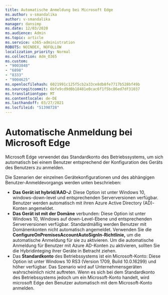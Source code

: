 ```yaml
---
title: Automatische Anmeldung bei Microsoft Edge
ms.author: v-smandalika
author: v-smandalika
manager: dansimp
ms.date: 12/03/2020
ms.audience: Admin
ms.topic: article
ms.service: o365-administration
ROBOTS: NOINDEX, NOFOLLOW
localization_priority: Normal
ms.collection: Adm_O365
ms.custom:
- "9003848"
- "6898"
- "8333"
- "9004625"
ms.openlocfilehash: 6021991c125f5cb2a33ce8db8fe7717b528bf49b
ms.sourcegitcommit: 6bfe9cd9d0b18481e0cac6f1f5bc86ed7df31037
ms.translationtype: MT
ms.contentlocale: de-DE
ms.lasthandoff: 03/27/2021
ms.locfileid: "51398728"
---
```

# <a name="sign-in-to-microsoft-edge-automatically"></a>Automatische Anmeldung bei Microsoft Edge

Microsoft Edge verwendet das Standardkonto des Betriebssystems, um sich automatisch bei einem Benutzer entsprechend der Konfiguration des Geräts des Benutzers zu anmelden. 

Die Szenarien der einzelnen Gerätekonfigurationen und des abhängigen Benutzer-Anmeldevorgangs werden unten beschrieben:

- **Das Gerät ist hybrid/AAD-J**: Diese Option ist unter Windows 10, windows-down-level und entsprechenden Serverversionen verfügbar. Benutzer werden automatisch mit ihren Azure Active Directory (AD)-Konten angemeldet.
- **Das Gerät ist mit der Domäne** verbunden: Diese Option ist unter Windows 10, Windows auf down-Level-Ebene und entsprechenden Serverversionen verfügbar. Standardmäßig werden Benutzer mit Domänenkonten nicht automatisch angemeldet. Verwenden Sie die **ConfigureOnPremisesAccountAutoSignIn-Richtlinie,** um die automatische Anmeldung für sie zu aktivieren. Um die automatische Anmeldung für Benutzer mit Azure AD-Konten zu aktivieren, sollten Sie die Hybridinteging ihrer Geräte in Betracht ziehen.
- Das **Standardkonto** des Betriebssystems ist ein Microsoft-Konto: Diese Option ist unter Windows 10 RS3 (Version 1709, Build 10.0.16299) und höher verfügbar. Das Szenario wird auf Unternehmensgeräten wahrscheinlich nicht auftreten. Wenn es sich bei dem Standardkonto des Betriebssystems jedoch um ein Microsoft-Konto handelt, wird microsoft Edge den Benutzer automatisch mit dem Microsoft-Konto anmelden.
 
 
